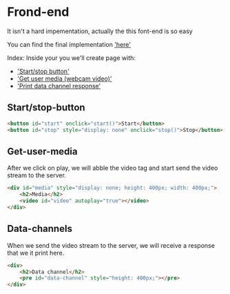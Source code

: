 # Frond-end

It isn't a hard impementation, actually the this font-end is so easy

You can find the final implementation ['here'](src/index.html)

Index:
Inside your <body> you we'll create page with:

- ['Start/stop button'](#start/stop-button)
- ['Get user media (webcam video)'](#get-user-media)
- ['Print data channel response'](#data-channels)

## Start/stop-button
``` html
<button id="start" onclick="start()">Start</button>
<button id="stop" style="display: none" onclick="stop()">Stop</button>
```

## Get-user-media
After we click on play, we will abble the video tag and start send the video stream to the server.
``` html
<div id="media" style="display: none; height: 400px; width: 400px;">
    <h2>Media</h2>
    <video id="video" autoplay="true"></video>
</div>
```

## Data-channels
When we send the video stream to the server, we will receive a response that we it print here.
``` html
<div>
    <h2>Data channel</h2>
    <pre id="data-channel" style="height: 400px;"></pre>
</div>
```
